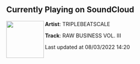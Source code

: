 ## Currently Playing on SoundCloud

[<img align="left" width="100" src="https://i1.sndcdn.com/artworks-zzOqBujXXR8RgcdN-6GLjXw-t500x500.jpg">](https://soundcloud.com/triplebeatscale/raw-business-volume-iii)

**Artist**: TRIPLEBEATSCALE 

**Track**: RAW BUSINESS VOL. III

Last updated at 08/03/2022 14:20
